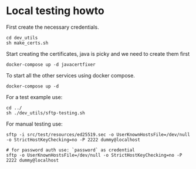 # Local testing howto

First create the necessary credentials.

```command
cd dev_utils
sh make_certs.sh
```

Start creating the certificates, java is picky and we need to create them first

```command
docker-compose up -d javacertfixer
```

To start all the other services using docker compose.

```command
docker-compose up -d
```

For a test example use:

```command
cd ../
sh ./dev_utils/sftp-testing.sh
```

For manual testing use:

```
sftp -i src/test/resources/ed25519.sec -o UserKnownHostsFile=/dev/null -o StrictHostKeyChecking=no -P 2222 dummy@localhost

# for password auth use: `password` as credential
sftp -o UserKnownHostsFile=/dev/null -o StrictHostKeyChecking=no -P 2222 dummy@localhost
```
